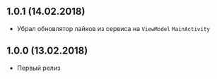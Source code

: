 ## 1.0.1 (14.02.2018)
- Убрал обновлятор лайков из сервиса на `ViewModel` `MainActivity`

## 1.0.0 (13.02.2018)
- Первый релиз